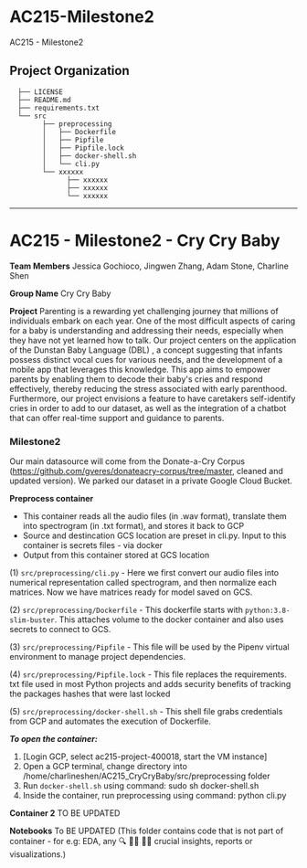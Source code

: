 AC215-Milestone2
==============================

AC215 - Milestone2

Project Organization
------------
      ├── LICENSE
      ├── README.md
      ├── requirements.txt
      └── src
            ├── preprocessing
            │   ├── Dockerfile
            │   ├── Pipfile
            │   ├── Pipfile.lock
            │   ├── docker-shell.sh
            │   └── cli.py
            └── xxxxxx
                  ├── xxxxxx
                  ├── xxxxxx
                  └── xxxxxx


--------
# AC215 - Milestone2 - Cry Cry Baby

**Team Members**
Jessica Gochioco, Jingwen Zhang, Adam Stone, Charline Shen


**Group Name**
Cry Cry Baby

**Project**
Parenting is a rewarding yet challenging journey that millions of individuals embark on each year. One of the most difficult aspects of caring for a baby is understanding and addressing their needs, especially when they have not yet learned how to talk. Our project centers on the application of the Dunstan Baby Language (DBL) , a concept suggesting that infants possess distinct vocal cues for various needs, and the development of a mobile app that leverages this knowledge. This app aims to empower parents by enabling them to decode their baby's cries and respond effectively, thereby reducing the stress associated with early parenthood. Furthermore, our project envisions a feature to have caretakers self-identify cries in order to add to our dataset, as well as the integration of a chatbot that can offer real-time support and guidance to parents.


### Milestone2 ###
Our main datasource will come from the Donate-a-Cry Corpus  (https://github.com/gveres/donateacry-corpus/tree/master, cleaned and updated version). We parked our dataset in a private Google Cloud Bucket. 


**Preprocess container**
- This container reads all the audio files (in .wav format), translate them into spectrogram (in .txt format), and stores it back to GCP
- Source and destincation GCS location are preset in cli.py. Input to this container is secrets files - via docker
- Output from this container stored at GCS location

(1) `src/preprocessing/cli.py`  - Here we first convert our audio files into numerical representation called spectrogram, and then normalize each matrices. Now we have matrices ready for model saved on GCS. 

(2) `src/preprocessing/Dockerfile` - This dockerfile starts with  `python:3.8-slim-buster`. This <statement> attaches volume to the docker container and also uses secrets to connect to GCS.

(3) `src/preprocessing/Pipfile` - This file will be used by the Pipenv virtual environment to manage project dependencies.

(4) `src/preprocessing/Pipfile.lock` - This file replaces the requirements. txt file used in most Python projects and adds security benefits of tracking the packages hashes that were last locked

(5) `src/preprocessing/docker-shell.sh` - This shell file grabs credentials from GCP and automates the execution of Dockerfile.

***To open the container:***
1. [Login GCP, select ac215-project-400018, start the VM instance] 
1. Open a GCP terminal, change directory into /home/charlineshen/AC215_CryCryBaby/src/preprocessing folder
2. Run `docker-shell.sh` using command: sudo sh docker-shell.sh
3. Inside the container, run preprocessing using command: python cli.py

**Container 2**
TO BE UPDATED

**Notebooks** 
 To BE UPDATED (This folder contains code that is not part of container - for e.g: EDA, any 🔍 🕵️‍♀️ 🕵️‍♂️ crucial insights, reports or visualizations.)

